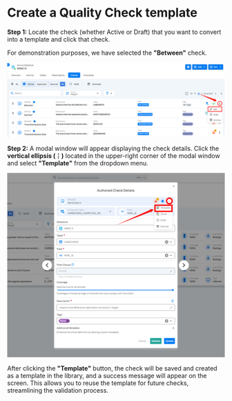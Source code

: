 # Create a Quality Check template

**Step 1:** Locate the check (whether Active or Draft) that you want to convert into a template and click that check.

For demonstration purposes, we have selected the **"Between"** check.

![select-check](../assets/datastore-checks/quality-check-template/clone-check-light-78.png)

**Step 2:** A modal window will appear displaying the check details. Click the **vertical ellipsis (⋮)** located in the upper-right corner of the modal window and select **"Template"** from the dropdown menu.

![template-btn](../assets/datastore-checks/quality-check-template/template-btn-light-92.png)

After clicking the **"Template"** button, the check will be saved and created as a template in the library, and a success message will appear on the screen. This allows you to reuse the template for future checks, streamlining the validation process.